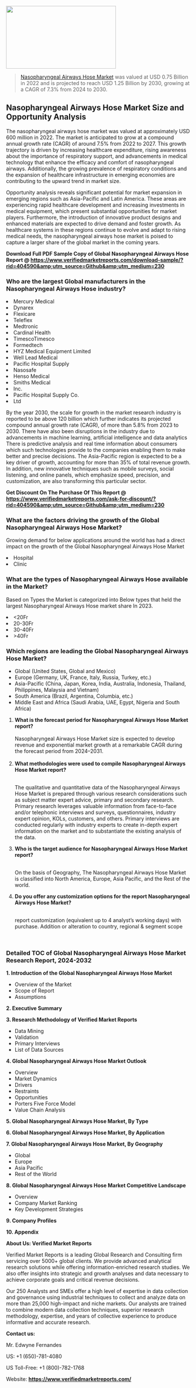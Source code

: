 
<img src="https://ffe5etoiles.com/wp-content/uploads/2024/12/MST1-300x171.png" alt="" width="300" height="171" class="alignnone size-medium wp-image-20088" /><blockquote><p><p><a href="https://www.verifiedmarketreports.com/download-sample/?rid=404590&utm_source=Github&utm_medium=230" target="_blank">Nasopharyngeal Airways Hose Market</a> was valued at USD 0.75 Billion in 2022 and is projected to reach USD 1.25 Billion by 2030, growing at a CAGR of 7.3% from 2024 to 2030.</p></blockquote><p><h2>Nasopharyngeal Airways Hose Market Size and Opportunity Analysis</h2><p>The nasopharyngeal airways hose market was valued at approximately USD 600 million in 2022. The market is anticipated to grow at a compound annual growth rate (CAGR) of around 7.5% from 2022 to 2027. This growth trajectory is driven by increasing healthcare expenditure, rising awareness about the importance of respiratory support, and advancements in medical technology that enhance the efficacy and comfort of nasopharyngeal airways. Additionally, the growing prevalence of respiratory conditions and the expansion of healthcare infrastructure in emerging economies are contributing to the upward trend in market size.</p><p>Opportunity analysis reveals significant potential for market expansion in emerging regions such as Asia-Pacific and Latin America. These areas are experiencing rapid healthcare development and increasing investments in medical equipment, which present substantial opportunities for market players. Furthermore, the introduction of innovative product designs and enhanced materials are expected to drive demand and foster growth. As healthcare systems in these regions continue to evolve and adapt to rising medical needs, the nasopharyngeal airways hose market is poised to capture a larger share of the global market in the coming years.</p></p><p class=""><strong>Download Full PDF Sample Copy of Global Nasopharyngeal Airways Hose Report @ <a href="https://www.verifiedmarketreports.com/download-sample/?rid=404590&amp;utm_source=Github&amp;utm_medium=230" target="_blank">https://www.verifiedmarketreports.com/download-sample/?rid=404590&amp;utm_source=Github&amp;utm_medium=230</a></strong></p><h3 id="" class="">Who are the largest Global manufacturers in the Nasopharyngeal Airways Hose industry?</h3><p><li>Mercury Medical</li><li> Dynarex</li><li> Flexicare</li><li> Teleflex</li><li> Medtronic</li><li> Cardinal Health</li><li> TimescoTimesco</li><li> Formedtech</li><li> HYZ Medical Equipment Limited</li><li> Well Lead Medical</li><li> Pacific Hospital Supply</li><li> Nasosafe</li><li> Henso Medical</li><li> Smiths Medical</li><li> Inc.</li><li> Pacific Hospital Supply Co.</li><li>Ltd</li></p><div class=""><div class="" dir="" data-message-author-role="" data-message-id="" data-message-model-slug=""><div class=""><div class=""><div class=""><div class="" dir="" data-message-author-role="" data-message-id="" data-message-model-slug=""><div class=""><div class=""><p>By the year 2030, the scale for growth in the market research industry is reported to be above 120 billion which further indicates its projected compound annual growth rate (CAGR), of more than 5.8% from 2023 to 2030. There have also been disruptions in the industry due to advancements in machine learning, artificial intelligence and data analytics There is predictive analysis and real time information about consumers which such technologies provide to the companies enabling them to make better and precise decisions. The Asia-Pacific region is expected to be a key driver of growth, accounting for more than 35% of total revenue growth. In addition, new innovative techniques such as mobile surveys, social listening, and online panels, which emphasize speed, precision, and customization, are also transforming this particular sector.</p><p><strong>Get Discount On The Purchase Of This Report @&nbsp; <a href="https://www.verifiedmarketreports.com/ask-for-discount/?rid=404590&amp;utm_source=Github&amp;utm_medium=230" target="_blank">https://www.verifiedmarketreports.com/ask-for-discount/?rid=404590&amp;utm_source=Github&amp;utm_medium=230</a></strong></p></div></div></div></div></div></div></div></div><h3 id="" class="">What are the factors driving the growth of the Global Nasopharyngeal Airways Hose Market?</h3><p id="" class="">Growing demand for below applications around the world has had a direct impact on the growth of the Global Nasopharyngeal Airways Hose Market</p><p id="" class=""><li>Hospital</li><li> Clinic</li></p><h3 id="" class="">What are the types of Nasopharyngeal Airways Hose available in the Market?</h3><p id="" class="">Based on Types the Market is categorized into Below types that held the largest Nasopharyngeal Airways Hose market share In 2023.</p><p id="" class=""><li><20Fr</li><li> 20-30Fr</li><li> 30-40Fr</li><li> >40Fr</li></p><h3 id="" class="">Which regions are leading the Global Nasopharyngeal Airways Hose Market?</h3><ul><li>Global (United States, Global and Mexico)</li><li>Europe (Germany, UK, France, Italy, Russia, Turkey, etc.)</li><li>Asia-Pacific (China, Japan, Korea, India, Australia, Indonesia, Thailand, Philippines, Malaysia and Vietnam)</li><li>South America (Brazil, Argentina, Columbia, etc.)</li><li>Middle East and Africa (Saudi Arabia, UAE, Egypt, Nigeria and South Africa)</li></ul><p><ol><li><strong>What is the forecast period for Nasopharyngeal Airways Hose Market report?<br /></strong><br /><span data-sheets-root="1" data-sheets-value="{&quot;1&quot;:2,&quot;2&quot;:&quot;XXXX size is expected to develop revenue and exponential market growth at a remarkable CAGR during the forecast period from 2024&ndash;2030.&quot;}" data-sheets-userformat="{&quot;2&quot;:12674,&quot;4&quot;:{&quot;1&quot;:2,&quot;2&quot;:16776960},&quot;10&quot;:2,&quot;11&quot;:0,&quot;15&quot;:&quot;Arial&quot;,&quot;16&quot;:12}">Nasopharyngeal Airways Hose Market size is expected to develop revenue and exponential market growth at a remarkable CAGR during the forecast period from 2024&ndash;2031.</span><br /><br /></li><li><strong>What methodologies were used to compile Nasopharyngeal Airways Hose Market report?<br /><br /></strong><p>The qualitative and quantitative data of the&nbsp;Nasopharyngeal Airways Hose Market is prepared through various research considerations such as subject matter expert advice, primary and secondary research. Primary research leverages valuable information from face-to-face and/or telephonic interviews and surveys, questionnaires, industry expert opinion, KOLs, customers, and others. Primary interviews are conducted regularly with industry experts to create in-depth expert information on the market and to substantiate the existing analysis of the data.&nbsp;</p></li><li><strong>Who is the target audience for Nasopharyngeal Airways Hose Market report?<br /><br /></strong><p>On the basis of Geography, The&nbsp;Nasopharyngeal Airways Hose Market is classified into North America, Europe, Asia Pacific, and the Rest of the world.</p></li><li><strong>Do you offer any customization options for the report Nasopharyngeal Airways Hose Market?<br /><br /></strong><p>report customization (equivalent up to 4 analyst&rsquo;s working days) with purchase. Addition or alteration to country, regional &amp; segment scope</p><p>&nbsp;</p></li></ol></p><h3 id="" class="">Detailed TOC of Global Nasopharyngeal Airways Hose Market Research Report, 2024-2032</h3><p id="" class=""><strong>1. Introduction of the Global Nasopharyngeal Airways Hose Market</strong></p><ul><li>Overview of the Market</li><li>Scope of Report</li><li>Assumptions</li></ul><p id="" class=""><strong>2. Executive Summary</strong></p><p id="" class=""><strong>3. Research Methodology of&nbsp;Verified Market Reports</strong></p><ul><li>Data Mining</li><li>Validation</li><li>Primary Interviews</li><li>List of Data Sources</li></ul><p id="" class=""><strong>4. Global Nasopharyngeal Airways Hose Market Outlook</strong></p><ul><li>Overview</li><li>Market Dynamics</li><li>Drivers</li><li>Restraints</li><li>Opportunities</li><li>Porters Five Force Model</li><li>Value Chain Analysis</li></ul><p id="" class=""><strong>5. Global Nasopharyngeal Airways Hose Market, By&nbsp;Type</strong></p><p id="" class=""><strong>6. Global Nasopharyngeal Airways Hose Market, By Application</strong></p><p id="" class=""><strong>7. Global Nasopharyngeal Airways Hose Market, By Geography</strong></p><ul><li>Global</li><li>Europe</li><li>Asia Pacific</li><li>Rest of the World</li></ul><p id="" class=""><strong>8. Global Nasopharyngeal Airways Hose Market Competitive Landscape</strong></p><ul><li>Overview</li><li>Company Market Ranking</li><li>Key Development Strategies</li></ul><p id="" class=""><strong>9. Company Profiles</strong></p><p id="" class=""><strong>10. Appendix</strong></p><p id="" class=""><strong>About Us: Verified Market Reports</strong></p><p id="" class="">Verified Market Reports is a leading Global Research and Consulting firm servicing over 5000+ global clients. We provide advanced analytical research solutions while offering information-enriched research studies. We also offer insights into strategic and growth analyses and data necessary to achieve corporate goals and critical revenue decisions.</p><p id="" class="">Our 250 Analysts and SMEs offer a high level of expertise in data collection and governance using industrial techniques to collect and analyze data on more than 25,000 high-impact and niche markets. Our analysts are trained to combine modern data collection techniques, superior research methodology, expertise, and years of collective experience to produce informative and accurate research.</p><p id="" class=""><strong>Contact us:</strong></p><p id="" class="">Mr. Edwyne Fernandes</p><p id="" class="">US: +1 (650)-781-4080</p><p id="" class="">US Toll-Free: +1 (800)-782-1768</p><p id="" class="">Website: <a target="" data-test-app-aware-link=""><strong>https://www.verifiedmarketreports.com/</strong></a></p>
